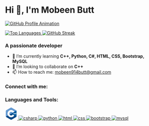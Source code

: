 <!DOCTYPE html>
<html lang="en">
<head>
  <meta charset="UTF-8">
  <meta name="viewport" content="width=device-width, initial-scale=1.0">
  <link rel="stylesheet" href="index.css">

</head>
<body>

<h1>Hi 👋, I'm Mobeen Butt</h1>

<p>
  <a href="https://github.com/MobeenButt">
    <img src="https://user-images.githubusercontent.com/74038190/212747903-e9bdf048-2dc8-41f9-b973-0e72ff07bfba.gif" alt="GitHub Profile Animation">
  </a>
</p>

<p>
  <a href="https://github.com/MobeenButt">
    <img alt="Top Languages" src="https://github-readme-stats.vercel.app/api/top-langs/?username=MobeenButt&layout=compact&theme=vision-friendly-dark">
  </a>
  <a href="https://github.com/DenverCoder1/github-readme-streak-stats">
    <img alt="GitHub Streak" src="https://github-readme-streak-stats.herokuapp.com/?user=MobeenButt&theme=dark&hide_border=true"/>
  </a>
</p>

<h3>A passionate developer</h3>

<ul>
  <li>🌱 I’m currently learning <strong>C++, Python, C#, HTML, CSS, Bootstrap, MySQL</strong></li>
  <li>👯 I’m looking to collaborate on <strong>C++</strong></li>
  <li>📫 How to reach me: <a href="mailto:mobeen914butt@gmail.com">mobeen914butt@gmail.com</a></li>
</ul>

<h3>Connect with me:</h3>
<p>
  <!-- Add your social media links or any other contact information here -->
</p>

<h3>Languages and Tools:</h3>
<div class="languages">
  <a href="https://www.w3schools.com/cpp/" target="_blank" rel="noreferrer">
    <img src="https://raw.githubusercontent.com/devicons/devicon/master/icons/cplusplus/cplusplus-original.svg" alt="cplusplus" width="40" height="40">
  </a>
  <a href="#" target="_blank" rel="noreferrer">
    <img src="PATH_TO_C#_LOGO" alt="csharp" width="40" height="40">
  </a>
  <a href="#" target="_blank" rel="noreferrer">
    <img src="PATH_TO_PYTHON_LOGO" alt="python" width="40" height="40">
  </a>
  <a href="#" target="_blank" rel="noreferrer">
    <img src="PATH_TO_HTML_LOGO" alt="html" width="40" height="40">
  </a>
  <a href="#" target="_blank" rel="noreferrer">
    <img src="PATH_TO_CSS_LOGO" alt="css" width="40" height="40">
  </a>
  <a href="#" target="_blank" rel="noreferrer">
    <img src="PATH_TO_BOOTSTRAP_LOGO" alt="bootstrap" width="40" height="40">
  </a>
  <a href="#" target="_blank" rel="noreferrer">
    <img src="PATH_TO_MYSQL_LOGO" alt="mysql" width="40" height="40">
  </a>
  <!-- Add other language icons here -->
</div>

</body>
</html>
